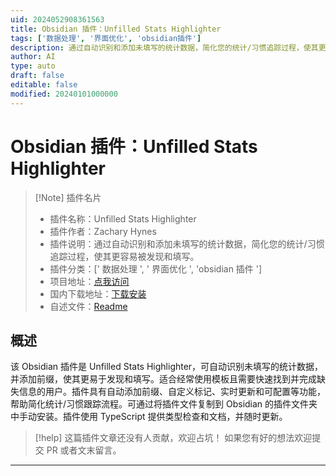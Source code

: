 ```yaml
---
uid: 2024052908361563
title: Obsidian 插件：Unfilled Stats Highlighter
tags: ['数据处理', '界面优化', 'obsidian插件']
description: 通过自动识别和添加未填写的统计数据，简化您的统计/习惯追踪过程，使其更容易被发现和填写。
author: AI
type: auto
draft: false
editable: false
modified: 20240101000000
---
```


# Obsidian 插件：Unfilled Stats Highlighter

> [!Note] 插件名片
> - 插件名称：Unfilled Stats Highlighter
> - 插件作者：Zachary Hynes
> - 插件说明：通过自动识别和添加未填写的统计数据，简化您的统计/习惯追踪过程，使其更容易被发现和填写。
> - 插件分类：[' 数据处理 ', ' 界面优化 ', 'obsidian 插件 ']
> - 项目地址：[点我访问](https://github.com/White7292/obsidian-hd-unfilled-stats-highlighter)
> - 国内下载地址：[下载安装](https://pkmer.cn/products/plugin/pluginMarket/?unfilled-stats-highlighter)
> - 自述文件：[Readme](https://ghproxy.net/https://raw.githubusercontent.com/White7292/obsidian-hd-unfilled-stats-highlighter/master/README.md)

## 概述

该 Obsidian 插件是 Unfilled Stats Highlighter，可自动识别未填写的统计数据，并添加前缀，使其更易于发现和填写。适合经常使用模板且需要快速找到并完成缺失信息的用户。插件具有自动添加前缀、自定义标记、实时更新和可配置等功能，帮助简化统计/习惯跟踪流程。可通过将插件文件复制到 Obsidian 的插件文件夹中手动安装。插件使用 TypeScript 提供类型检查和文档，并随时更新。

> [!help]
> 这篇插件文章还没有人贡献，欢迎占坑！
> 如果您有好的想法欢迎提交 PR 或者文末留言。

---



